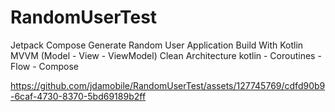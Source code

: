 # RandomUserTest

Jetpack Compose Generate Random User Application Build With Kotlin MVVM (Model - View - ViewModel) Clean Architecture
kotlin - Coroutines - Flow - Compose



https://github.com/jdamobile/RandomUserTest/assets/127745769/cdfd90b9-6caf-4730-8370-5bd69189b2ff

